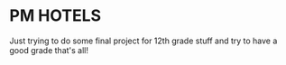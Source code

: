 # PM HOTELS
Just trying to do some final project for 12th grade stuff and try to have a good grade that's all!
